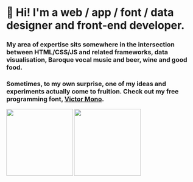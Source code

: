 # 👋 Hi! I'm a web / app / font / data designer and front-end developer.

### My area of expertise sits somewhere in the intersection between HTML/CSS/JS and related frameworks, data visualisation, Baroque vocal music and beer, wine and good food.

### Sometimes, to my own surprise, one of my ideas and experiments actually come to fruition. Check out my free programming font, [Victor Mono](https://rubjo.github.io/victor-mono/).


<img align="left" height="175" src="https://github-readme-stats.vercel.app/api/top-langs/?username=rubjo&layout=compact&theme=calm">

<img height="175" src="https://github-readme-stats.vercel.app/api?username=rubjo&count_private=true&show_icons=true&theme=calm">
